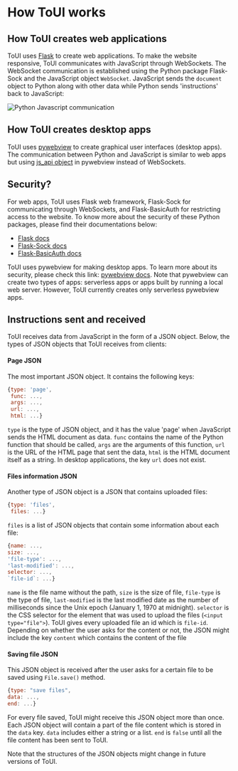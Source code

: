 # How ToUI works

## How ToUI creates web applications
ToUI uses [Flask](https://flask.palletsprojects.com/) to create web applications. To make the website responsive, ToUI communicates
with JavaScript through WebSockets. The WebSocket communication is established using the
Python package Flask-Sock and the JavaScript object `WebSocket`. JavaScript sends the
`document` object to Python along with other data while Python sends 'instructions' back to JavaScript:

![Python Javascript communication](images/communication.png)

## How ToUI creates desktop apps
ToUI uses [pywebview](https://pywebview.flowrl.com/) to create graphical user interfaces
(desktop apps). The communication between Python and JavaScript is similar to web apps
but using [js_api object](https://pywebview.flowrl.com/examples/js_api.html) in pywebview
instead of WebSockets.

## Security?
For web apps, ToUI uses Flask web framework, Flask-Sock for communicating through WebSockets,
and Flask-BasicAuth for restricting access to the website. To know more about the security of
these Python packages, please find their documentations below:
- [Flask docs](https://flask.palletsprojects.com/)
- [Flask-Sock docs](https://flask-sock.readthedocs.io/en/latest/)
- [Flask-BasicAuth docs](https://flask-basicauth.readthedocs.io/en/latest/)

ToUI uses pywebview for making desktop apps. To learn more about its security, please check
this link: [pywebview docs](https://pywebview.flowrl.com/). Note that pywebview can create 
two types of apps: serverless apps or apps built by running a local web server. However, 
ToUI currently creates only serverless pywebview apps.

## Instructions sent and received
ToUI receives data from JavaScript in the form of a JSON object. Below, the types of JSON objects
that ToUI receives from clients:
#### Page JSON
The most important JSON object. It contains the following keys:
```javascript
{type: 'page',
 func: ...,
 args: ...,
 url: ...,
 html: ...}
```
`type` is the type of JSON object, and it has the value 'page' when JavaScript sends the HTML document
as data. `func` contains the name of the Python function that should be called, `args` are the
arguments of this function, `url` is the URL of the HTML page that sent the data, `html`
is the HTML document itself as a string. In desktop applications, the key `url` does not exist.

#### Files information JSON
Another type of JSON object is a JSON that contains uploaded files:
```javascript
{type: 'files',
 files: ...}
```
`files` is a list of JSON objects that contain some information about each file:
```javascript
{name: ...,
size: ...,
'file-type': ...,
'last-modified': ...,
selector: ...,
`file-id`: ...}
```
`name` is the file name without the path, `size` is the size of file, `file-type` is the type of file,
`last-modified` is the last modified date as the number of milliseconds since the Unix epoch
(January 1, 1970 at midnight). `selector` is the CSS selector for the element that was used to upload
the files (`<input type="file">`). ToUI gives every uploaded file an id which is `file-id`. Depending
on whether the user asks for the content or not, the JSON might include the key `content` which
contains the content of the file

#### Saving file JSON
This JSON object is received after the user asks for a certain file to be saved using `File.save()` method.
```javascript
{type: "save files",
data: ...,
end: ...}
```
For every file saved, ToUI might receive this JSON object more than once. Each JSON object will contain a part
of the file content which is stored in the `data` key. `data` includes either a string or a list.
`end` is `false` until all the file content has been sent to ToUI.

Note that the structures of the JSON objects might change in future versions of
ToUI.